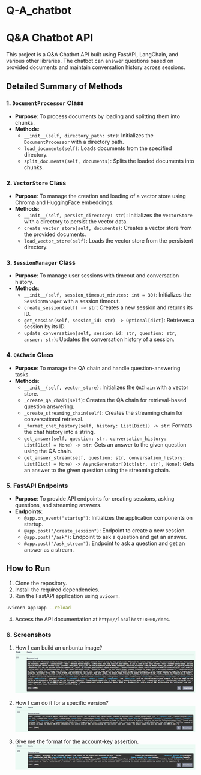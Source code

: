 # Q-A_chatbot

# Q&A Chatbot API

This project is a Q&A Chatbot API built using FastAPI, LangChain, and various other libraries. The chatbot can answer questions based on provided documents and maintain conversation history across sessions.

## Detailed Summary of Methods

### 1. `DocumentProcessor` Class
- **Purpose**: To process documents by loading and splitting them into chunks.
- **Methods**:
  - `__init__(self, directory_path: str)`: Initializes the `DocumentProcessor` with a directory path.
  - `load_documents(self)`: Loads documents from the specified directory.
  - `split_documents(self, documents)`: Splits the loaded documents into chunks.

### 2. `VectorStore` Class
- **Purpose**: To manage the creation and loading of a vector store using Chroma and HuggingFace embeddings.
- **Methods**:
  - `__init__(self, persist_directory: str)`: Initializes the `VectorStore` with a directory to persist the vector data.
  - `create_vector_store(self, documents)`: Creates a vector store from the provided documents.
  - `load_vector_store(self)`: Loads the vector store from the persistent directory.

### 3. `SessionManager` Class
- **Purpose**: To manage user sessions with timeout and conversation history.
- **Methods**:
  - `__init__(self, session_timeout_minutes: int = 30)`: Initializes the `SessionManager` with a session timeout.
  - `create_session(self) -> str`: Creates a new session and returns its ID.
  - `get_session(self, session_id: str) -> Optional[dict]`: Retrieves a session by its ID.
  - `update_conversation(self, session_id: str, question: str, answer: str)`: Updates the conversation history of a session.

### 4. `QAChain` Class
- **Purpose**: To manage the QA chain and handle question-answering tasks.
- **Methods**:
  - `__init__(self, vector_store)`: Initializes the `QAChain` with a vector store.
  - `_create_qa_chain(self)`: Creates the QA chain for retrieval-based question answering.
  - `_create_streaming_chain(self)`: Creates the streaming chain for conversational retrieval.
  - `_format_chat_history(self, history: List[Dict]) -> str`: Formats the chat history into a string.
  - `get_answer(self, question: str, conversation_history: List[Dict] = None) -> str`: Gets an answer to the given question using the QA chain.
  - `get_answer_stream(self, question: str, conversation_history: List[Dict] = None) -> AsyncGenerator[Dict[str, str], None]`: Gets an answer to the given question using the streaming chain.

### 5. FastAPI Endpoints
- **Purpose**: To provide API endpoints for creating sessions, asking questions, and streaming answers.
- **Endpoints**:
  - `@app.on_event("startup")`: Initializes the application components on startup.
  - `@app.post("/create_session")`: Endpoint to create a new session.
  - `@app.post("/ask")`: Endpoint to ask a question and get an answer.
  - `@app.post("/ask_stream")`: Endpoint to ask a question and get an answer as a stream.

## How to Run

1. Clone the repository.
2. Install the required dependencies.
3. Run the FastAPI application using `uvicorn`.

```bash
uvicorn app:app --reload
```

4. Access the API documentation at `http://localhost:8000/docs`.

### 6. Screenshots

1. How I can build an unbuntu image?
![alt text](https://raw.githubusercontent.com/rohannaika7/Q-A_chatbot/refs/heads/main/Screenshots/1_ans.png)

2. How I can do it for a specific version?
![alt text](https://raw.githubusercontent.com/rohannaika7/Q-A_chatbot/refs/heads/main/Screenshots/2_ans.png)

3. Give me the format for the account-key assertion.
![alt text](https://raw.githubusercontent.com/rohannaika7/Q-A_chatbot/refs/heads/main/Screenshots/3_ans.png)
   

